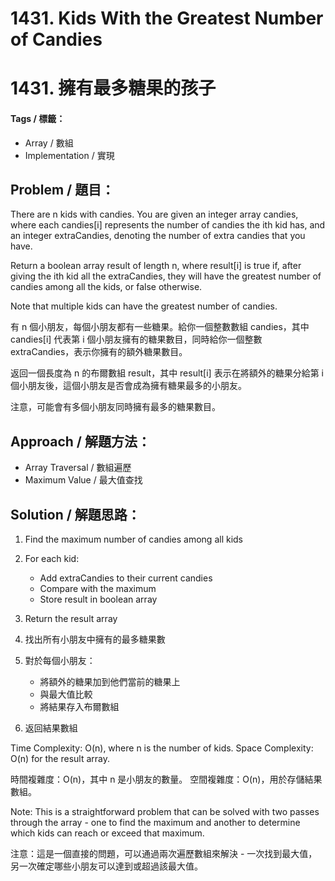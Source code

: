 # 1431. Kids With the Greatest Number of Candies
# 1431. 擁有最多糖果的孩子

#### Tags / 標籤：
- Array / 數組
- Implementation / 實現

## Problem / 題目：
There are n kids with candies. You are given an integer array candies, where each candies[i] represents the number of candies the ith kid has, and an integer extraCandies, denoting the number of extra candies that you have.

Return a boolean array result of length n, where result[i] is true if, after giving the ith kid all the extraCandies, they will have the greatest number of candies among all the kids, or false otherwise.

Note that multiple kids can have the greatest number of candies.

有 n 個小朋友，每個小朋友都有一些糖果。給你一個整數數組 candies，其中 candies[i] 代表第 i 個小朋友擁有的糖果數目，同時給你一個整數 extraCandies，表示你擁有的額外糖果數目。

返回一個長度為 n 的布爾數組 result，其中 result[i] 表示在將額外的糖果分給第 i 個小朋友後，這個小朋友是否會成為擁有糖果最多的小朋友。

注意，可能會有多個小朋友同時擁有最多的糖果數目。

## Approach / 解題方法：
- Array Traversal / 數組遍歷
- Maximum Value / 最大值查找

## Solution / 解題思路：
1. Find the maximum number of candies among all kids
2. For each kid:
   - Add extraCandies to their current candies
   - Compare with the maximum
   - Store result in boolean array
3. Return the result array

1. 找出所有小朋友中擁有的最多糖果數
2. 對於每個小朋友：
   - 將額外的糖果加到他們當前的糖果上
   - 與最大值比較
   - 將結果存入布爾數組
3. 返回結果數組

Time Complexity: O(n), where n is the number of kids.
Space Complexity: O(n) for the result array.

時間複雜度：O(n)，其中 n 是小朋友的數量。
空間複雜度：O(n)，用於存儲結果數組。

Note: This is a straightforward problem that can be solved with two passes through the array - one to find the maximum and another to determine which kids can reach or exceed that maximum.

注意：這是一個直接的問題，可以通過兩次遍歷數組來解決 - 一次找到最大值，另一次確定哪些小朋友可以達到或超過該最大值。 